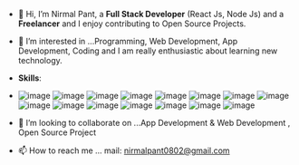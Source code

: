 - 👋 Hi, I’m Nirmal Pant, a **Full Stack Developer** (React Js, Node Js) and a  **Freelancer** and I enjoy contributing to Open Source Projects.
- 👀 I’m interested in ...Programming, Web Development, App Development, Coding and I am really enthusiastic about learning new technology.
- **Skills**: 
- ![image](https://user-images.githubusercontent.com/87979418/163594526-d6a308af-ade1-4677-b910-08a02cc1ce50.png) ![image](https://user-images.githubusercontent.com/87979418/163594792-52851bc1-8fe9-4ad3-926d-5dad9a6b831c.png) ![image](https://user-images.githubusercontent.com/87979418/163594876-db5c2eaf-38ac-4bde-bff0-b36aff8d4b6b.png) ![image](https://user-images.githubusercontent.com/87979418/163594895-b9cdda2f-086b-45e5-bcf4-a7cbd668304b.png) ![image](https://user-images.githubusercontent.com/87979418/163594912-34ecf89e-5f71-4f2f-9dbe-612eb4bd876f.png) ![image](https://user-images.githubusercontent.com/87979418/163594941-7e7a7623-ada1-48c0-9872-9456b093e52f.png) ![image](https://user-images.githubusercontent.com/87979418/163595028-edf81662-9d79-48e0-8531-aa60c6543f5f.png) ![image](https://user-images.githubusercontent.com/87979418/163595044-6dcc3e3c-1969-49d0-80b7-36bed7741b6e.png)  ![image](https://user-images.githubusercontent.com/87979418/163595084-163679db-c26c-4b1f-8f0e-396008452425.png) ![image](https://user-images.githubusercontent.com/87979418/163595334-6c463479-681d-44a0-a749-d84aad024caf.png) ![image](https://user-images.githubusercontent.com/87979418/163596007-2480f7ac-820a-4e60-9bc6-98f7df9aeb25.png) ![image](https://user-images.githubusercontent.com/87979418/163596061-ee60682b-7468-4f02-b94d-517a3be4ecca.png) ![image](https://user-images.githubusercontent.com/87979418/163596127-fc3c17ba-5ae4-4cf3-84f8-17eb63b2cf5e.png) ![image](https://user-images.githubusercontent.com/87979418/163596186-c35fbb0f-d484-4c4e-8114-9202e513f2af.png) ![image](https://user-images.githubusercontent.com/87979418/163596198-c258360a-f717-4725-abb4-19336ffc48e2.png) 















- 💞️ I’m looking to collaborate on ...App Development & Web Development , Open Source Project
- 📫 How to reach me ... mail: nirmalpant0802@gmail.com

<!---
wenirmal/wenirmal is a ✨ special ✨ repository because its `README.md` (this file) appears on your GitHub profile.
You can click the Preview link to take a look at your changes.
--->
